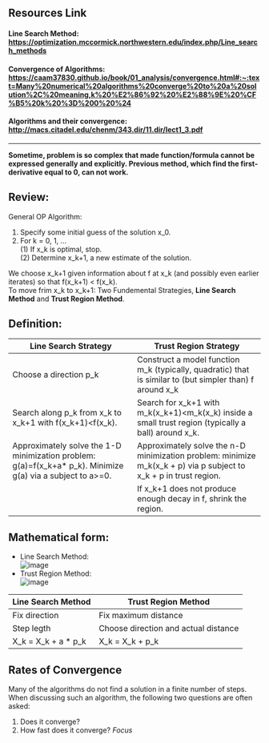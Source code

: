 ## Resources Link
#### Line Search Method: https://optimization.mccormick.northwestern.edu/index.php/Line_search_methods     
#### Convergence of Algorithms: https://caam37830.github.io/book/01_analysis/convergence.html#:~:text=Many%20numerical%20algorithms%20converge%20to%20a%20solution%2C%20meaning,k%20%E2%86%92%20%E2%88%9E%20%CF%B5%20k%20%3D%200%20%24      
#### Algorithms and their convergence: http://macs.citadel.edu/chenm/343.dir/11.dir/lect1_3.pdf      
___________________________________________________________________________________________________________________________________________________________________________________

**Sometime, problem is so complex that made function/formula cannot be expressed generally and explicitly. Previous method, which find the first-derivative equal to 0, can not work.**     

## Review: 
General OP Algorithm: 
1. Specify some initial guess of the solution x_0.     
2. For k = 0, 1, ...     
    (1) If x_k is optimal, stop.     
    (2) Determine x_k+1, a new estimate of the solution.     

We choose x_k+1 given information about f at x_k (and possibly even earlier iterates) so that f(x_k+1) < f(x_k).     
To move frim x_k to x_k+1: Two Fundemental Strategies, **Line Search Method** and **Trust Region Method**.    

## Definition:    

 Line Search Strategy | Trust Region Strategy         
----------------------|-----------------------------------------
 Choose a direction p_k     |  Construct a model function m_k (typically, quadratic) that is similar to (but simpler than) f around x_k   
 Search along p_k from x_k to x_k+1 with f(x_k+1)<f(x_k).   |  Search for x_k+1 with m_k(x_k+1)<m_k(x_k) inside a small trust region (typically a ball) around x_k.      
 Approximately solve the 1-D minimization problem: g(a)=f(x_k+a* p_k). Minimize g(a) via a subject to a>=0.   |   Approximately solve the n-D minimization problem: minimize m_k(x_k + p) via p subject to x_k + p in trust region.
  ||  If x_k+1 does not produce enough decay in f, shrink the region.     

## Mathematical form:        
 -  Line Search Method:      
![image](https://user-images.githubusercontent.com/88390140/131764100-aa19cf9f-3a73-48bd-a747-3e5b06418faa.png)      
 -  Trust Region Method:          
![image](https://user-images.githubusercontent.com/88390140/131764954-f47d418f-e82e-4479-90af-1449da1302fd.png)


 Line Search Method | Trust Region Method    
---------------------|-----------------------------------------
 Fix direction     |  Fix maximum distance     
 Step legth        |  Choose direction and actual distance     
X_k = X_k + a * p_k |  X_k = X_k + p_k  

## Rates of Convergence 
Many of the algorithms do not find a solution in a finite number of steps. 
When discussing such an algorithm, the following two questions are often asked:
1. Does it converge?
2. How fast does it converge? *Focus*

